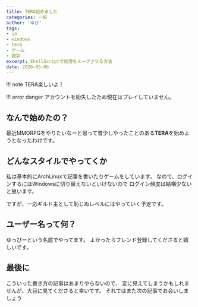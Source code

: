 ```yaml
---
title: TERA始めました
categories: 一般
author: 'ゆぴ'
tags:
- ja
- windows
- tera
- ゲーム
- 雑談
excerpt: ShellScriptで処理をループさせる方法
date: 2020-05-06
---
```


<!-- markdownlint-disable MD033 -->

<!-- more -->

!!! note
    TERA楽しいよ！

!!! error danger 
    アカウントを紛失したため現在はプレイしていません。


<!-- toc -->

## なんで始めたの？

最近MMORPGをやりたいなーと思って昔少しやったことのある**TERA**を始めようとなったわけです。

## どんなスタイルでやってくか

私は基本的にArchLinuxで記事を書いたりゲームをしています。
なので、ログインするにはWindowsに切り替えないといけないので
ログイン頻度は結構少ないと思います。

ですが、一応ギルド主として恥じぬレベルにはやっていく予定です。

## ユーザー名って何？

ゆっぴーという名前でやってます。
よかったらフレンド登録してくださると嬉しいです。

## 最後に

こういった書き方の記事はあまりやらないので、
変に見えてしまうかもしれませんが、大目に見てくださると幸いです。
それではまた次の記事でお会いしましょう

